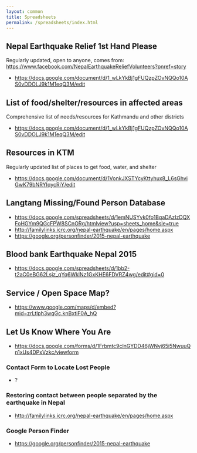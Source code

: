 ```yaml
---
layout: common
title: Spreadsheets
permalink: /spreadsheets/index.html
---
```


## Nepal Earthquake Relief 1st Hand Please
Regularly updated, open to anyone, comes from: <https://www.facebook.com/NepalEarthquakeReliefVolunteers?pnref=story>

- <https://docs.google.com/document/d/1_wLkYkBj1gFUQzpZOvNQQo10AS0vDDOLJ9k1M1eqQ3M/edit>

## List of food/shelter/resources in affected areas
Comprehensive list of needs/resources for Kathmandu and other districts

- <https://docs.google.com/document/d/1_wLkYkBj1gFUQzpZOvNQQo10AS0vDDOLJ9k1M1eqQ3M/edit>

## Resources in KTM
Regularly updated list of places to get food, water, and shelter

- <https://docs.google.com/document/d/1VonkJXSTYcyKttyhux8_L6sGhviGwK79bNRYIqycRiY/edit>

## Langtang Missing/Found Person Database

- <https://docs.google.com/spreadsheets/d/1emNUSYvk0fo1BqaDAzIzDQXFoHGYm9QGcFPW8SCnORg/htmlview?usp=sheets_home&sle=true>
- <http://familylinks.icrc.org/nepal-earthquake/en/pages/home.aspx>
- <https://google.org/personfinder/2015-nepal-earthquake>

## Blood bank Earthquake Nepal 2015

- <https://docs.google.com/spreadsheets/d/1bb2-t2aC0eBG62Lsjz_qYq6WklNz1GxKHE6FDVRZ4wg/edit#gid=0>

## Service / Open Space Map?

- <https://www.google.com/maps/d/embed?mid=zrLtlph3wqGc.knBxtiF0A_hQ>


## Let Us Know Where You Are
- <https://docs.google.com/forms/d/1Frbmtc9clnGYDD46jWNvj65i5NwuuQn1xUs4DPxVzkc/viewform>

### Contact Form to Locate Lost People
- ?

### Restoring contact between people separated by the earthquake in Nepal
- <http://familylinks.icrc.org/nepal-earthquake/en/pages/home.aspx>

### Google Person Finder
- <https://google.org/personfinder/2015-nepal-earthquake>

